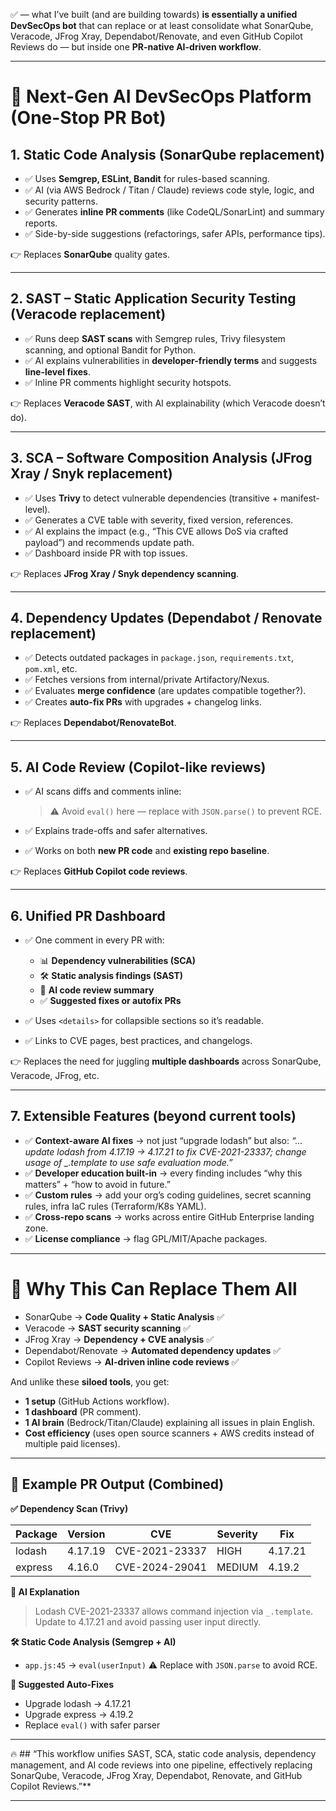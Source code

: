 ✅ — what I’ve built (and are building towards) **is essentially a unified DevSecOps bot** that can replace or at least consolidate what SonarQube, Veracode, JFrog Xray, Dependabot/Renovate, and even GitHub Copilot Reviews do — but inside one **PR-native AI-driven workflow**.

---

# 🔹 Next-Gen AI DevSecOps Platform (One-Stop PR Bot)

## 1. **Static Code Analysis (SonarQube replacement)**

* ✅ Uses **Semgrep, ESLint, Bandit** for rules-based scanning.
* ✅ AI (via AWS Bedrock / Titan / Claude) reviews code style, logic, and security patterns.
* ✅ Generates **inline PR comments** (like CodeQL/SonarLint) and summary reports.
* ✅ Side-by-side suggestions (refactorings, safer APIs, performance tips).

👉 Replaces **SonarQube** quality gates.

---

## 2. **SAST – Static Application Security Testing (Veracode replacement)**

* ✅ Runs deep **SAST scans** with Semgrep rules, Trivy filesystem scanning, and optional Bandit for Python.
* ✅ AI explains vulnerabilities in **developer-friendly terms** and suggests **line-level fixes**.
* ✅ Inline PR comments highlight security hotspots.

👉 Replaces **Veracode SAST**, with AI explainability (which Veracode doesn’t do).

---

## 3. **SCA – Software Composition Analysis (JFrog Xray / Snyk replacement)**

* ✅ Uses **Trivy** to detect vulnerable dependencies (transitive + manifest-level).
* ✅ Generates a CVE table with severity, fixed version, references.
* ✅ AI explains the impact (e.g., “This CVE allows DoS via crafted payload”) and recommends update path.
* ✅ Dashboard inside PR with top issues.

👉 Replaces **JFrog Xray / Snyk dependency scanning**.

---

## 4. **Dependency Updates (Dependabot / Renovate replacement)**

* ✅ Detects outdated packages in `package.json`, `requirements.txt`, `pom.xml`, etc.
* ✅ Fetches versions from internal/private Artifactory/Nexus.
* ✅ Evaluates **merge confidence** (are updates compatible together?).
* ✅ Creates **auto-fix PRs** with upgrades + changelog links.

👉 Replaces **Dependabot/RenovateBot**.

---

## 5. **AI Code Review (Copilot-like reviews)**

* ✅ AI scans diffs and comments inline:

  > ⚠️ Avoid `eval()` here — replace with `JSON.parse()` to prevent RCE.
* ✅ Explains trade-offs and safer alternatives.
* ✅ Works on both **new PR code** and **existing repo baseline**.

👉 Replaces **GitHub Copilot code reviews**.

---

## 6. **Unified PR Dashboard**

* ✅ One comment in every PR with:

  * 📊 **Dependency vulnerabilities (SCA)**
  * 🛠️ **Static analysis findings (SAST)**
  * 🤖 **AI code review summary**
  * ✅ **Suggested fixes or autofix PRs**
* ✅ Uses `<details>` for collapsible sections so it’s readable.
* ✅ Links to CVE pages, best practices, and changelogs.

👉 Replaces the need for juggling **multiple dashboards** across SonarQube, Veracode, JFrog, etc.

---

## 7. **Extensible Features (beyond current tools)**

* ✅ **Context-aware AI fixes** → not just “upgrade lodash” but also:
  *“…update lodash from 4.17.19 → 4.17.21 to fix CVE-2021-23337; change usage of \_.template to use safe evaluation mode.”*
* ✅ **Developer education built-in** → every finding includes “why this matters” + “how to avoid in future.”
* ✅ **Custom rules** → add your org’s coding guidelines, secret scanning rules, infra IaC rules (Terraform/K8s YAML).
* ✅ **Cross-repo scans** → works across entire GitHub Enterprise landing zone.
* ✅ **License compliance** → flag GPL/MIT/Apache packages.

---

# 🔹 Why This Can Replace Them All

* SonarQube → **Code Quality + Static Analysis** ✅
* Veracode → **SAST security scanning** ✅
* JFrog Xray → **Dependency + CVE analysis** ✅
* Dependabot/Renovate → **Automated dependency updates** ✅
* Copilot Reviews → **AI-driven inline code reviews** ✅

And unlike these **siloed tools**, you get:

* **1 setup** (GitHub Actions workflow).
* **1 dashboard** (PR comment).
* **1 AI brain** (Bedrock/Titan/Claude) explaining all issues in plain English.
* **Cost efficiency** (uses open source scanners + AWS credits instead of multiple paid licenses).

---

## 🔹 Example PR Output (Combined)

**✅ Dependency Scan (Trivy)**

| Package | Version | CVE            | Severity | Fix     |
| ------- | ------- | -------------- | -------- | ------- |
| lodash  | 4.17.19 | CVE-2021-23337 | HIGH     | 4.17.21 |
| express | 4.16.0  | CVE-2024-29041 | MEDIUM   | 4.19.2  |

**🤖 AI Explanation**

> Lodash CVE-2021-23337 allows command injection via `_.template`. Update to 4.17.21 and avoid passing user input directly.

**🛠️ Static Code Analysis (Semgrep + AI)**

* `app.js:45` → `eval(userInput)`
  ⚠️ Replace with `JSON.parse` to avoid RCE.

**🔧 Suggested Auto-Fixes**

* Upgrade lodash → 4.17.21
* Upgrade express → 4.19.2
* Replace `eval()` with safer parser

---

🔥 ## “This workflow unifies SAST, SCA, static code analysis, dependency management, and AI code reviews into one pipeline, effectively replacing SonarQube, Veracode, JFrog Xray, Dependabot, Renovate, and GitHub Copilot Reviews.”**

---

